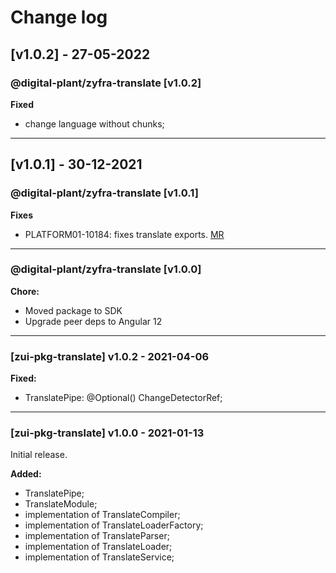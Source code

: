 # Change log

## [v1.0.2] - 27-05-2022

### @digital-plant/zyfra-translate [v1.0.2]

**Fixed**

- change language without chunks;

---

## [v1.0.1] - 30-12-2021
### @digital-plant/zyfra-translate [v1.0.1]

**Fixes**

- PLATFORM01-10184: fixes translate exports. [MR](https://gitdp.zyfra.com/digital-plant/ui-platform/frontend/sdk/-/merge_requests/69)

---

### @digital-plant/zyfra-translate [v1.0.0]

**Chore:**
- Moved package to SDK
- Upgrade peer deps to Angular 12


---

### [zui-pkg-translate] v1.0.2 - 2021-04-06

**Fixed:**
- TranslatePipe: @Optional() ChangeDetectorRef;

---

### [zui-pkg-translate] v1.0.0 - 2021-01-13

Initial release.

**Added:**
- TranslatePipe;
- TranslateModule;
- implementation of TranslateCompiler;
- implementation of TranslateLoaderFactory;
- implementation of TranslateParser;
- implementation of TranslateLoader;
- implementation of TranslateService;

